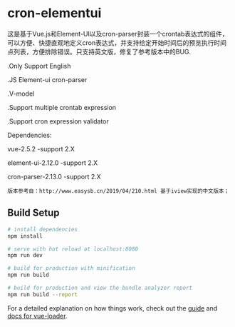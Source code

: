 # cron-elementui

   这是基于Vue.js和Element-UI以及cron-parser封装一个crontab表达式的组件，可以方便、快捷直观地定义cron表达式，并支持给定开始时间后的预览执行时间点列表，方便排除错误。只支持英文版，修复了参考版本中的BUG.

.Only Support English

.JS Element-ui cron-parser

.V-model

.Support multiple crontab expression

.Support cron expression validator



Dependencies:

vue-2.5.2  -support 2.X

element-ui-2.12.0  -support 2.X

cron-parser-2.13.0  -support 2.X

    版本参考自：http://www.easysb.cn/2019/04/210.html 基于iview实现的中文版本；

## Build Setup

``` bash
# install dependencies
npm install

# serve with hot reload at localhost:8080
npm run dev

# build for production with minification
npm run build

# build for production and view the bundle analyzer report
npm run build --report
```

For a detailed explanation on how things work, check out the [guide](http://vuejs-templates.github.io/webpack/) and [docs for vue-loader](http://vuejs.github.io/vue-loader).

